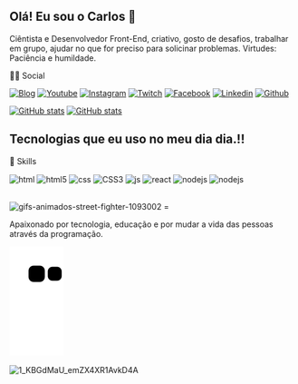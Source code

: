## Olá! Eu sou o Carlos 👋
Ciêntista e Desenvolvedor Front-End, criativo, gosto de desafios, trabalhar em grupo, ajudar no que for preciso para solicinar problemas.
Virtudes: Paciência e humildade.

👨👩 Social


[![Blog](https://img.shields.io/badge/Blogger-FF5722?style=for-the-badge&logo=blogger&logoColor=white)](https://blog.geekhunter.com.br/6-blogs-de-programacao-que-todo-desenvolvedor-deve-conhecer/)
[![Youtube](https://img.shields.io/badge/YouTube-FF0000?style=for-the-badge&logo=youtube&logoColor=white)](https://www.youtube.com/watch?v=PmefpISZ7Ew)
[![Instagram](https://img.shields.io/badge/Instagram-E4405F?style=for-the-badge&logo=instagram&logoColor=white)](https://www.instagram.com/accounts/login/)
[![Twitch](https://img.shields.io/badge/Twitter-1DA1F2?style=for-the-badge&logo=twitter&logoColor=white)](https://twitter.com/i/flow/login?input_flow_data=%7B%22requested_variant%22%3A%22eyJsYW5nIjoicHQifQ%3D%3D%22%7D)
[![Facebook](https://img.shields.io/badge/Facebook-1877F2?style=for-the-badge&logo=facebook&logoColor=white)](https://pt-br.facebook.com/)
[![Linkedin](https://img.shields.io/badge/LinkedIn-0077B5?style=for-the-badge&logo=linkedin&logoColor=white)](https://www.linkedin.com/in/carlos-augusto-g-584b7868)
[![Github](https://img.shields.io/badge/GitHub-100000?style=for-the-badge&logo=github&logoColor=white)](https://github.com/carlossbezerra)


[![GitHub stats](https://github-readme-stats.vercel.app/api?username=carlossbezerra&show_icons=true&theme=radical)](https://github.com/carlossbezerra)
[![GitHub stats](https://github-readme-stats.vercel.app/api/top-langs/?username=carlossbezerra&theme=blue-green)](https://github.com/carlossbezerra)

## Tecnologias que eu uso no meu dia dia.!!
🚀 Skills

<div style="display: inline_block">
  <img align="center" alt="html" src="https://img.shields.io/badge/HTML-239120?style=for-the-badge&logo=html5&logoColor=white" />
  <img align="center" alt="html5" src="https://img.shields.io/badge/HTML5-E34F26?style=for-the-badge&logo=html5&logoColor=white" />
  <img align="center" alt="css" src="https://img.shields.io/badge/CSS-239120?&style=for-the-badge&logo=css3&logoColor=white" />
  <img align="center" alt="CSS3" src="https://img.shields.io/badge/CSS3-1572B6?style=for-the-badge&logo=css3&logoColor=white" />
  <img align="center" alt="js" src="https://img.shields.io/badge/JavaScript-323330?style=for-the-badge&logo=javascript&logoColor=F7DF1E" />
  <img align="center" alt="react" src="https://img.shields.io/badge/React-20232A?style=for-the-badge&logo=react&logoColor=61DAFB" />
  <img align="center" alt="nodejs" src="https://img.shields.io/badge/Node.js-43853D?style=for-the-badge&logo=node.js&logoColor=white" />
  <img align="center" alt="nodejs" src="https://img.shields.io/badge/Angular-DD0031?style=for-the-badge&logo=angular&logoColor=white" />
</div><br/>



![gifs-animados-street-fighter-1093002](https://user-images.githubusercontent.com/92475408/157522414-a2017a93-be0c-4e97-b2d3-0bcd333c2e6b.gif) = 




Apaixonado por tecnologia, educação e por mudar a vida das pessoas através da programação.

 ![Snake animation](https://github.com/carlossbezerra/carlossbezerra/blob/output/github-contribution-grid-snake.svg)
 
 
 
 ![1_KBGdMaU_emZX4XR1AvkD4A](https://user-images.githubusercontent.com/92475408/158076692-6522f5fd-72c7-4eed-87f9-d7b610eda924.gif)

